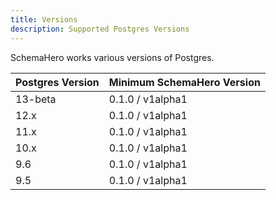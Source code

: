 ```yaml
---
title: Versions
description: Supported Postgres Versions
---
```


SchemaHero works various versions of Postgres.

| Postgres Version | Minimum SchemaHero Version |
|------------------|------------|
| 13-beta | 0.1.0 / v1alpha1 |
| 12.x | 0.1.0 / v1alpha1 |
| 11.x | 0.1.0 / v1alpha1 |
| 10.x | 0.1.0 / v1alpha1 |
| 9.6 | 0.1.0 / v1alpha1 |
| 9.5 | 0.1.0 / v1alpha1 |
